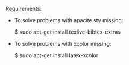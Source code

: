 Requirements:

* To solve problems with apacite.sty missing:
    
    $ sudo apt-get install texlive-bibtex-extras    

* To solve problems with xcolor missing:
    
    $ sudo apt-get install latex-xcolor
